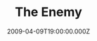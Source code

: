 ---
title: "The Enemy"
venue: "Southampton Guildhall"
date: 2009-04-09T19:00:00.000Z
permalink: /almanac/live/2009-04-09-the-enemy/index.html
poster: https://cdn.rknight.me/almanac/live/the-enemy.jpg
lat: 50.9080276
long: -1.4088145
---